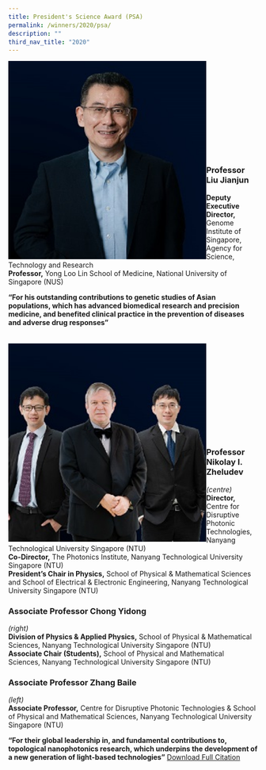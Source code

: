 ```yaml
---
title: President's Science Award (PSA)
permalink: /winners/2020/psa/
description: ""
third_nav_title: "2020"
---
```

<img src="/images/Winners/2020/PSA-Prof%20Liu%20JJ.jpg" alt="Professor Liu Jianjun" style="width:400px" align="left"/><br/><br/><br/><br/><br/><br/><br/><br/><br/><br/><br/>

### **Professor Liu Jianjun**

<b>Deputy Executive Director,</b> Genome Institute of Singapore, Agency for Science, Technology and Research<br> <b>Professor,</b> Yong Loo Lin School of Medicine, National University of Singapore (NUS) 

<b>“For his outstanding contributions to genetic studies of Asian populations, which has advanced biomedical research and precision medicine, and benefited clinical practice in the prevention of diseases and adverse drug responses”</b>
<br><br><br>
<img src="/images/Winners/2020/PSA-Team.jpg" alt="Prof Nikolay I. Zheludev / Asso Prof Chong Yidong / Asso Prof Zhang Baile" style="width:400px" align="left"/><br/><br/><br/><br/><br/><br/><br/><br/><br/><br/><br/>
### **Professor Nikolay I. Zheludev**
*(centre)* <br>
<b>Director,</b> Centre for Disruptive Photonic Technologies, Nanyang Technological University Singapore (NTU)<br> 
<b>Co-Director,</b> The Photonics Institute, Nanyang Technological University Singapore (NTU)<br> 
<b>President’s Chair in Physics,</b> School of Physical & Mathematical Sciences and School of Electrical & Electronic Engineering, Nanyang Technological University Singapore (NTU)
### **Associate Professor Chong Yidong**
*(right)* <br>
<b>Division of Physics & Applied Physics,</b> School of Physical & Mathematical Sciences, Nanyang Technological University Singapore (NTU)<br>
<b>Associate Chair (Students),</b> School of Physical and Mathematical Sciences, Nanyang Technological University Singapore (NTU)
### **Associate Professor Zhang Baile**
*(left)*  <br>
<b>Associate Professor,</b> Centre for Disruptive Photonic Technologies & School of Physical and Mathematical Sciences, Nanyang Technological University Singapore (NTU)


<b>“For their global leadership in, and fundamental contributions to, topological nanophotonics research, which underpins the development of a new generation of light-based technologies”</b>
	[Download Full Citation](/files/Winners/2020/4_PSA%20Prof%20Nikolay%20Zheludev%20and%20team.pdf)